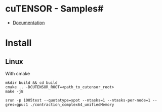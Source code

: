 # cuTENSOR - Samples#

* [Documentation](https://docs.nvidia.com/cuda/cutensor/index.html)

# Install

## Linux 

With cmake

```
mkdir build && cd build
cmake .. -DCUTENSOR_ROOT=<path_to_cutensor_root>
make -j8

srun -p 1005test --quotatype=spot --ntasks=1 --ntasks-per-node=1 --gres=gpu:1 ./contraction_complex64_unifiedMemory    
```
